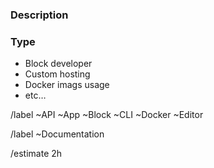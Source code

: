 ### Description

<!-- Add a textual description of the missing documentation. -->

### Type

<!-- What type of documentation is missing? -->

- Block developer
- Custom hosting
- Docker imags usage
- etc…

<!-- Remove the labels that don’t apply. -->

/label ~API ~App ~Block ~CLI ~Docker ~Editor

/label ~Documentation

/estimate 2h
